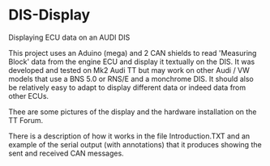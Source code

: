 # DIS-Display
Displaying ECU data on an AUDI DIS

This project uses an Aduino (mega) and 2 CAN shields to read 'Measuring Block' data from the engine ECU and display it textually on the DIS.  It was developed and tested on Mk2 Audi TT but may work on other Audi / VW models that use a BNS 5.0 or RNS/E and a monchrome DIS. It should also be relatively easy to adapt to display different data or indeed data from other ECUs.

Thee are some pictures of the display and the hardware installation on the TT Forum.

There is a description of how it works in the file Introduction.TXT and an example of the serial output (with annotations) that it produces showing the sent and received CAN messages.
